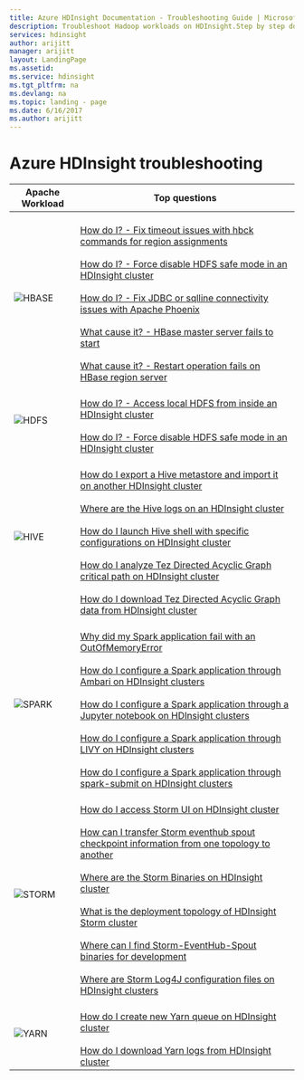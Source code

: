 ```yaml
---
title: Azure HDInsight Documentation - Troubleshooting Guide | Microsoft Docs
description: Troubleshoot Hadoop workloads on HDInsight.Step by step documentation shows you how to solve common problems with Hive, Spark, HBase, Storm, Kafka on HDInsight.
services: hdinsight
author: arijitt
manager: arijitt
layout: LandingPage
ms.assetid:
ms.service: hdinsight
ms.tgt_pltfrm: na
ms.devlang: na
ms.topic: landing - page
ms.date: 6/16/2017
ms.author: arijitt
---
```



# Azure HDInsight troubleshooting

| Apache Workload | Top questions |
|---|---|
|![HBASE](./media/hdinsight-troubleshoot-guide/HBASE.png)|<br>[How do I? - Fix timeout issues with hbck commands for region assignments](hdinsight-troubleshoot-hbase.md#how-do-i?---fix-timeout-issues-with-hbck-commands-for-region-assignments)<br><br>[How do I? - Force disable HDFS safe mode in an HDInsight cluster](hdinsight-troubleshoot-hbase.md#how-do-i?---force-disable-hdfs-safe-mode-in-an-hdinsight-cluster)<br><br>[How do I? - Fix JDBC or sqlline connectivity issues with Apache Phoenix](hdinsight-troubleshoot-hbase.md#how-do-i?---fix-jdbc-or-sqlline-connectivity-issues-with-apache-phoenix)<br><br>[What cause it? - HBase master server fails to start](hdinsight-troubleshoot-hbase.md#what-cause-it?---hbase-master-server-fails-to-start)<br><br>[What cause it? - Restart operation fails on HBase region server](hdinsight-troubleshoot-hbase.md#what-cause-it?---restart-operation-fails-on-hbase-region-server)|
|![HDFS](./media/hdinsight-troubleshoot-guide/HDFS.png)|<br>[How do I? - Access local HDFS from inside an HDInsight cluster](hdinsight-troubleshoot-hdfs.md#how-do-i?---access-local-hdfs-from-inside-an-hdinsight-cluster)<br><br>[How do I? - Force disable HDFS safe mode in an HDInsight cluster](hdinsight-troubleshoot-hdfs.md#how-do-i?---force-disable-hdfs-safe-mode-in-an-hdinsight-cluster)|
|![HIVE](./media/hdinsight-troubleshoot-guide/HIVE.png)|<br>[How do I export a Hive metastore and import it on another HDInsight cluster](hdinsight-troubleshoot-hive.md#how-do-i-export-a-hive-metastore-and-import-it-on-another-hdinsight-cluster)<br><br>[Where are the Hive logs on an HDInsight cluster](hdinsight-troubleshoot-hive.md#where-are-the-hive-logs-on-an-hdinsight-cluster)<br><br>[How do I launch Hive shell with specific configurations on HDInsight cluster](hdinsight-troubleshoot-hive.md#how-do-i-launch-hive-shell-with-specific-configurations-on-hdinsight-cluster)<br><br>[How do I analyze Tez Directed Acyclic Graph critical path on HDInsight cluster](hdinsight-troubleshoot-hive.md#how-do-i-analyze-tez-directed-acyclic-graph-critical-path-on-hdinsight-cluster)<br><br>[How do I download Tez Directed Acyclic Graph data from HDInsight cluster](hdinsight-troubleshoot-hive.md#how-do-i-download-tez-directed-acyclic-graph-data-from-hdinsight-cluster)|
|![SPARK](./media/hdinsight-troubleshoot-guide/SPARK.png)|<br>[Why did my Spark application fail with an OutOfMemoryError](hdinsight-troubleshoot-spark.md#why-did-my-spark-application-fail-with-an-outofmemoryerror)<br><br>[How do I configure a Spark application through Ambari on HDInsight clusters](hdinsight-troubleshoot-spark.md#how-do-i-configure-a-spark-application-through-ambari-on-hdinsight-clusters)<br><br>[How do I configure a Spark application through a Jupyter notebook on HDInsight clusters](hdinsight-troubleshoot-spark.md#how-do-i-configure-a-spark-application-through-a-jupyter-notebook-on-hdinsight-clusters)<br><br>[How do I configure a Spark application through LIVY on HDInsight clusters](hdinsight-troubleshoot-spark.md#how-do-i-configure-a-spark-application-through-livy-on-hdinsight-clusters)<br><br>[How do I configure a Spark application through spark-submit on HDInsight clusters](hdinsight-troubleshoot-spark.md#how-do-i-configure-a-spark-application-through-spark-submit-on-hdinsight-clusters)|
|![STORM](./media/hdinsight-troubleshoot-guide/STORM.png)|<br>[How do I access Storm UI on HDInsight cluster](hdinsight-troubleshoot-storm.md#how-do-i-access-storm-ui-on-hdinsight-cluster)<br><br>[How can I transfer Storm eventhub spout checkpoint information from one topology to another](hdinsight-troubleshoot-storm.md#how-can-i-transfer-storm-eventhub-spout-checkpoint-information-from-one-topology-to-another)<br><br>[Where are the Storm Binaries on HDInsight cluster](hdinsight-troubleshoot-storm.md#where-are-the-storm-binaries-on-hdinsight-cluster)<br><br>[What is the deployment topology of HDInsight Storm cluster](hdinsight-troubleshoot-storm.md#what-is-the-deployment-topology-of-hdinsight-storm-cluster)<br><br>[Where can I find Storm-EventHub-Spout binaries for development](hdinsight-troubleshoot-storm.md#where-can-i-find-storm-eventhub-spout-binaries-for-development)<br><br>[Where are Storm Log4J configuration files on HDInsight clusters](hdinsight-troubleshoot-storm.md#where-are-storm-log4j-configuration-files-on-hdinsight-clusters)|
|![YARN](./media/hdinsight-troubleshoot-guide/YARN.png)|<br>[How do I create new Yarn queue on HDInsight cluster](hdinsight-troubleshoot-yarn.md#how-do-i-create-new-yarn-queue-on-hdinsight-cluster)<br><br>[How do I download Yarn logs from HDInsight cluster](hdinsight-troubleshoot-yarn.md#how-do-i-download-yarn-logs-from-hdinsight-cluster)|

